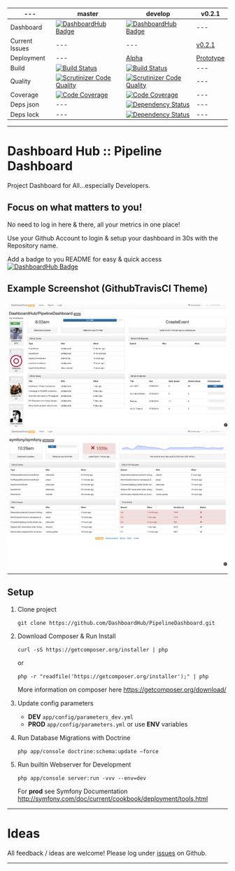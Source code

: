 | --- | master | develop | v0.2.1 |
| --- | ------ | ------- | ---- |
| Dashboard | [![DashboardHub Badge](http://dashboardhub.io/badge/5505d755493564.48070216 "DashboardHub Badge")](http://dashboardhub.io/d/5505d755493564.48070216) | [![DashboardHub Badge](http://dashboardhub.io/badge/5505d755493564.48070216 "DashboardHub Badge")](http://dashboardhub.io/d/5505d755493564.48070216) | --- |
| Current Issues | --- | --- | [v0.2.1](https://github.com/DashboardHub/PipelineDashboard/issues?q=is%3Aopen+is%3Aissue+milestone%3A%22v0.2.1%3A+ySlow+Beacon+Prototype%22) |
| Deployment | --- | [Alpha](http://alpha.dashboardhub.io) | [Prototype](http://prototype.dashboardhub.io) |
| Build | [![Build Status](https://travis-ci.org/DashboardHub/PipelineDashboard.svg?branch=master)](https://travis-ci.org/DashboardHub/PipelineDashboard) | [![Build Status](https://travis-ci.org/DashboardHub/PipelineDashboard.svg?branch=develop)](https://travis-ci.org/DashboardHub/PipelineDashboard) | --- |
| Quality | [![Scrutinizer Code Quality](https://scrutinizer-ci.com/g/DashboardHub/PipelineDashboard/badges/quality-score.png?b=master)](https://scrutinizer-ci.com/g/DashboardHub/PipelineDashboard/?branch=master) | [![Scrutinizer Code Quality](https://scrutinizer-ci.com/g/DashboardHub/PipelineDashboard/badges/quality-score.png?b=develop)](https://scrutinizer-ci.com/g/DashboardHub/PipelineDashboard/?branch=develop) | --- |
| Coverage | [![Code Coverage](https://scrutinizer-ci.com/g/DashboardHub/PipelineDashboard/badges/coverage.png?b=master)](https://scrutinizer-ci.com/g/DashboardHub/PipelineDashboard/?branch=master) | [![Code Coverage](https://scrutinizer-ci.com/g/DashboardHub/PipelineDashboard/badges/coverage.png?b=develop)](https://scrutinizer-ci.com/g/DashboardHub/PipelineDashboard/?branch=develop) | --- |
| Deps json | --- | [![Dependency Status](https://www.versioneye.com/user/projects/54f2fad64f3108d1fa0008b1/badge.svg?style=flat)](https://www.versioneye.com/user/projects/54f2fad64f3108d1fa0008b1) | --- |
| Deps lock | --- | [![Dependency Status](https://www.versioneye.com/user/projects/54f2fadb4f31083e1b00072d/badge.svg?style=flat)](https://www.versioneye.com/user/projects/54f2fadb4f31083e1b00072d) | --- |

---

# Dashboard Hub :: Pipeline Dashboard

Project Dashboard for All...especially Developers. 

## Focus on what matters to you!

No need to log in here & there, all your metrics in one place!

Use your Github Account to login & setup your dashboard in 30s with the Repository name.

Add a badge to you README for easy & quick access [![DashboardHub Badge](http://dashboardhub.io/badge/5505d755493564.48070216 "DashboardHub Badge")](http://dashboardhub.io/d/5505d755493564.48070216)

## Example Screenshot (GithubTravisCI Theme)

![DashboardHub Screenshot of Github Theme](/doc/screenshot/Github.png "DashboardHub Screenshot of Github Theme")
![DashboardHub Screenshot of GithubTravis Theme](/doc/screenshot/GithubTravisCI.png "DashboardHub Screenshot of GithubTravis Theme")

---

## Setup

1. Clone project

   ```
   git clone https://github.com/DashboardHub/PipelineDashboard.git
   ```

2. Download Composer & Run Install

   ```
   curl -sS https://getcomposer.org/installer | php
   ```
   or
   ```
   php -r "readfile('https://getcomposer.org/installer');" | php
   ```

   More information on composer here https://getcomposer.org/download/

3. Update config parameters 
   * **DEV** `app/config/parameters_dev.yml`
   * **PROD** `app/config/parameters.yml` 
        or use **ENV** variables

4. Run Database Migrations with Doctrine

   ```
   php app/console doctrine:schema:update —force
   ```

5. Run builtin Webserver for Development

   ```
   php app/console server:run -vvv --env=dev
   ```

   For **prod** see Symfony Documentation http://symfony.com/doc/current/cookbook/deployment/tools.html

---

# Ideas

All feedback / ideas are welcome! Please log under [issues](https://github.com/DashboardHub/PipelineDashboard/issues) on Github.

---
